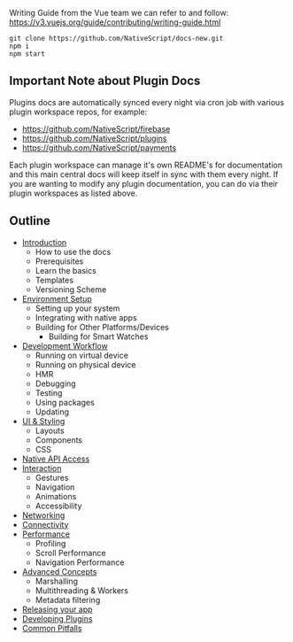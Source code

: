 Writing Guide from the Vue team we can refer to and follow: https://v3.vuejs.org/guide/contributing/writing-guide.html

```cli
git clone https://github.com/NativeScript/docs-new.git
npm i
npm start
```


## Important Note about Plugin Docs

Plugins docs are automatically synced every night via cron job with various plugin workspace repos, for example:
* https://github.com/NativeScript/firebase
* https://github.com/NativeScript/plugins
* https://github.com/NativeScript/payments

Each plugin workspace can manage it's own README's for documentation and this main central docs will keep itself in sync with them every night.
If you are wanting to modify any plugin documentation, you can do via their plugin workspaces as listed above.

## Outline

- [Introduction](/introduction.md)
  - How to use the docs
  - Prerequisites
  - Learn the basics
  - Templates
  - Versioning Scheme
- [Environment Setup](/environment-setup.md)
  - Setting up your system
  - Integrating with native apps
  - Building for Other Platforms/Devices
    - Building for Smart Watches
- [Development Workflow](/development-workflow.md)
  - Running on virtual device
  - Running on physical device
  - HMR
  - Debugging
  - Testing
  - Using packages
  - Updating
- [UI & Styling](/ui-and-styling.md)
  - Layouts
  - Components
  - CSS
- [Native API Access](/native-api-access.md)
- [Interaction](/interaction.md)
  - Gestures
  - Navigation
  - Animations
  - Accessibility
- [Networking](/http.md)
- [Connectivity](/connectivity.md)
- [Performance](/performance.md)
  - Profiling
  - Scroll Performance
  - Navigation Performance
- [Advanced Concepts](/advanced-concepts.md)
  - Marshalling
  - Multithreading & Workers
  - Metadata filtering
- [Releasing your app](/releasing.md)
- [Developing Plugins](/plugins/developing-plugins.md)
- [Common Pitfalls](/common-pitfalls.md)
